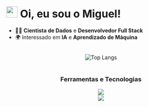<div align="left">
    <h1>
        <img src="https://raw.githubusercontent.com/kaueMarques/kaueMarques/master/hi.gif" height="30px">
        Oi, eu sou o Miguel!
    </h1>
</div>

<section class="profile-info">
    <ul>
        <li>👨‍💻 <strong>Cientista de Dados</strong> e <strong>Desenvolvedor Full Stack</strong></li>
        <li>🌍 Interessado em <strong>IA</strong> e <strong>Aprendizado de Máquina</strong></li>
    </ul>
</section>

<section class="skills-section" align="center">
    <div  align="center">
        <br>
        <img src="https://github-readme-stats.vercel.app/api/top-langs/?username=Miguel-Marsico&layout=compact&theme=dark&langs_count=6" alt="Top Langs"><br><br>
        <h3 class="visually-hidden">Ferramentas e Tecnologias</h3>
        <img src="https://skillicons.dev/icons?i=python,typescript,javascript,cs,dart,html,css,react,vue,tailwind,nodejs" /><br> 
        <img src="https://skillicons.dev/icons?i=flutter,expressjs,flask,opencv,selenium,tensorflow,postgresql,vite,figma,git,vercel" />
    </div>
</section>
